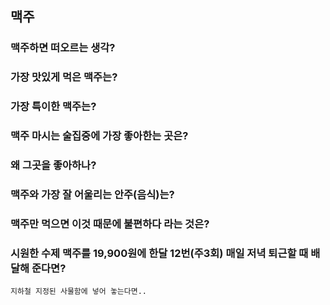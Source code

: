 맥주
---------------------
### 맥주하면 떠오르는 생각?

### 가장 맛있게 먹은  맥주는?

### 가장 특이한 맥주는?

### 맥주 마시는 술집중에 가장 좋아한는 곳은?

### 왜 그곳을 좋아하나?

### 맥주와 가장 잘 어울리는 안주(음식)는?

### 맥주만 먹으면 이것 때문에 불편하다 라는 것은?

### 시원한 수제 맥주를 19,900원에 한달 12번(주3회) 매일 저녁 퇴근할 때 배달해 준다면?
    지하철 지정된 사물함에 넣어 놓는다면..
